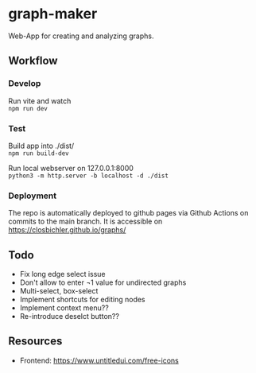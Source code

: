 # graph-maker
Web-App for creating and analyzing graphs.

## Workflow
### Develop
Run vite and watch  
`npm run dev`

### Test
Build app into ./dist/  
`npm run build-dev` 

Run local webserver on 127.0.0.1:8000  
`python3 -m http.server -b localhost -d ./dist`

### Deployment
The repo is automatically deployed to github pages via Github Actions on commits to the main branch. It is accessible on https://closbichler.github.io/graphs/

## Todo
- Fix long edge select issue
- Don't allow to enter ¬1 value for undirected graphs
- Multi-select, box-select
- Implement shortcuts for editing nodes
- Implement context menu??
- Re-introduce deselct button??

## Resources
- Frontend: https://www.untitledui.com/free-icons